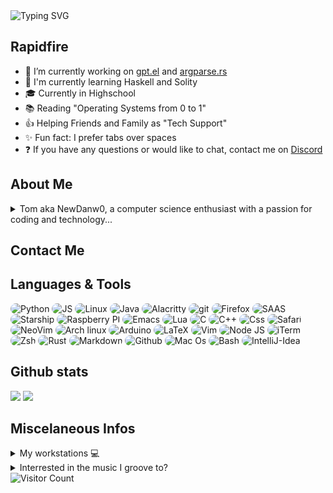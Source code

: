 <div style="display:flex; allign-items:center"><a href="https://git.io/typing-svg"><img src="https://readme-typing-svg.demolab.com?font=Fira+Code&weight=500&size=30&pause=2000&duration=1000&width=600&height=100&lines=%3C%F0%9F%91%8B+Hello%2C+World%3E;Glad+to+see+you+here;I'm+NewDawn0+also+know+as+Tom" alt="Typing SVG" style="display:inline-block"/></a>
</div> 

## Rapidfire
- 🔭 I’m currently working on [gpt.el](https://github.com/NewDawn0/gpt.el) and [argparse.rs](https://github.com/NewDawn0/argparse.rs)  
- 🌱 I'm currently learning Haskell and Solity
- 🎓 Currently in Highschool
- 📚 Reading "Operating Systems from 0 to 1"
- 👍 Helping Friends and Family as "Tech Support"
- ✨ Fun fact: I prefer tabs over spaces
- ❓ If you have any questions or would like to chat, contact me on [Discord](https://discordapp.com/users/820033152827129926/)

## About Me
<details>
<summary>Tom aka NewDanw0, a computer science enthusiast with a passion for coding and technology...</summary>
My name is Tom, but you might know me better by my online name, NewDanw0. I'm an 18-year-old high-school student with a passion for computer science. I have a wide range of interests, including coding, spending time with friends, playing Minecraft, listening to music, and playing badminton.

My coding journey started about three years ago, when I first learned Python. Since then, I've been expanding my skills and currently using Rust for my side projects. I'm a firm believer in using a Unix system for coding as any sane person would, and have set up a well-configured workstation on both Linux and Mac.

When it comes to text editors, I'm a big fan of both Emacs and NeoVim/Vim. Currently, my favorite is Emacs, which I've set up for coding, note-taking, and writing. It's a versatile tool that allows me to work efficiently and happily.

So there you have it! I'm a young, ambitious coder with a passion for technology and a thirst for knowledge. Let's see where this journey takes us! 💻🚀
</details>

## Contact Me

## Languages & Tools
<div>
<img alt="Python" src="https://img.shields.io/badge/python-ffd342?style=for-the-badge&logo=Python&logoColor=black" style="border-radius: 25px" />
<img alt="JS" src="https://img.shields.io/badge/JavaScript-ffd342?style=for-the-badge&logo=javascript&logoColor=black" style="border-radius: 25px" />
<img alt="Linux" src="https://img.shields.io/badge/Linux-f7c156?style=for-the-badge&logo=linux&logoColor=black" style="border-radius: 25px" />
<img alt="Java" src="https://img.shields.io/badge/Java-ED8B00?style=for-the-badge&logo=java&logoColor=black" style="border-radius: 25px" />
<img alt="Alacritty" src="https://img.shields.io/badge/alacritty-orange?style=for-the-badge&logo=alacritty&logoColor=white" style="border-radius: 25px" />
<img alt="git" src="https://img.shields.io/badge/Git-f05033?&style=for-the-badge&logo=git&logoColor=white" style="border-radius: 25px" />
<img alt="Firefox" src="https://img.shields.io/badge/Firefox-fc4854?style=for-the-badge&logo=Firefox-Browser&logoColor=white" style="border-radius: 25px" />
<img alt="SAAS" src="https://img.shields.io/badge/Sass-CC6699?style=for-the-badge&logo=sass&logoColor=white" style="border-radius: 25px" />
<img alt="Starship" src="https://img.shields.io/badge/starship-DD0B78?style=for-the-badge&logo=starship&logoColor=white" style="border-radius: 25px" />
<img alt="Raspberry PI" src="https://img.shields.io/badge/Raspberry%20Pi-A22846?style=for-the-badge&logo=Raspberry%20Pi&logoColor=white" style="border-radius: 25px" />
<img alt="Emacs" src="https://img.shields.io/badge/Emacs-%237F5AB6.svg?&style=for-the-badge&logo=gnu-emacs&logoColor=white" style="border-radius: 25px" />
<img alt="Lua" src="https://img.shields.io/badge/lua-000081?style=for-the-badge&logo=lua&logoColor=white" style="border-radius: 25px" />
<img alt="C" src="https://img.shields.io/badge/C-003991?&logo=C&style=for-the-badge&logoColor=white" style="border-radius: 25px" />
<img alt="C++" src="https://img.shields.io/badge/C++-00599C?&logo=c%2b%2b&style=for-the-badge" style="border-radius: 25px" />
<img alt="Css" src="https://img.shields.io/badge/CSS-blue?&style=for-the-badge&logo=css3&logoColor=white" style="border-radius: 25px" />
<img alt="Safari" src="https://img.shields.io/badge/Safari-2892d8?style=for-the-badge&logo=Safari&logoColor=white" style="border-radius: 25px" />
<img alt="NeoVim" src="https://img.shields.io/badge/NeoVim-1287d2?&style=for-the-badge&logo=neovim&logoColor=white" style="border-radius: 25px" />
<img alt="Arch linux" src="https://img.shields.io/badge/Arch_Linux-1793D1?style=for-the-badge&logo=arch-linux&logoColor=white" style="border-radius: 25px" />
<img alt="Arduino" src="https://img.shields.io/badge/Arduino-00979D?style=for-the-badge&logo=Arduino&logoColor=white" style="border-radius: 25px" />
<img alt="LaTeX" src="https://img.shields.io/badge/latex-%23008080.svg?style=for-the-badge&logo=latex&logoColor=white" style="border-radius: 25px" />
<img alt="Vim" src="https://img.shields.io/badge/-Vim-019833?&logo=Vim&style=for-the-badge" style="border-radius: 25px" />
<img alt="Node JS" src="https://img.shields.io/badge/Node.js-019833?style=for-the-badge&logo=node.js&logoColor=white" style="border-radius: 25px" />
<img alt="iTerm" src="https://img.shields.io/badge/iTerm2-202b2d?style=for-the-badge&logo=iterm2&logoColor=white" style="border-radius: 25px" />
<img alt="Zsh" src="https://img.shields.io/badge/zsh-1f1f1f?&logo=zsh&style=for-the-badge" style="border-radius: 25px" />
<img alt="Rust" src="https://img.shields.io/badge/Rust-000000?style=for-the-badge&logo=rust&logoColor=white" style="border-radius: 25px" />
<img alt="Markdown" src="https://img.shields.io/badge/Markdown-000000?style=for-the-badge&logo=markdown&logoColor=white" style="border-radius: 25px" />
<img alt="Github" src="https://img.shields.io/badge/GitHub-000000?style=for-the-badge&logo=GitHub&logoColor=white" style="border-radius: 25px" />
<img alt="Mac Os" src="https://img.shields.io/badge/mac%20os-000000?style=for-the-badge&logo=apple&logoColor=white" style="border-radius: 25px" />
<img alt="Bash" src="https://img.shields.io/badge/shell_script-000000?style=for-the-badge&logo=gnu-bash&logoColor=white" style="border-radius: 25px" />
<img alt="IntelliJ-Idea" src="https://img.shields.io/badge/IntelliJ_IDEA-000000.svg?style=for-the-badge&logo=intellij-idea&logoColor=white" style="border-radius: 25px" />
</div>

## Github stats
<img src="https://github-readme-stats.vercel.app/api?username=NewDawn0&show_icons=true&count_private=true&hide_border=true&theme=tokyonight">
<img src="https://github-readme-stats.vercel.app/api/top-langs/?username=NewDawn0&hide_border=true&layout=compact&theme=tokyonight">


## Miscelaneous Infos
<details>
<summary>My workstations 💻</summary>

```bash
OS: macOs # It's an alright os
WM: yabai # When you want a tiling wm on macOs
Terminal: iTerm2 # Glad I switched from the Termial.app
Editor: Doom emacs # The best
Shell: zsh # 10/10
Storage: 1Tb # Way too much
CPU: Intel i7 # I prefer AMD but it's still alright 
GPU: Intel Iris Plus
```
```bash
OS: Arch Linux # Absolutely superb
WM: chadwm # beatified dwm
Terminal: Alacritty # Enjoing the GPU accelation 
Editor: Neovim # Its elite
Shell: zsh # No. 1 Shell
Storage: 4.7 Tb # Definitely don't need that much space
CPU: AMD Ryzen 5900
GPU: GeForce RTX 3600

```
</details>

<details>
<summary>Interrested in the music I groove to?</summary>
Stay tuned to the music vibes I'm currently grooving to</br>
<img alt="spotify-github-profile" onClick="window.location.reload()" src="https://spotify-github-profile.vercel.app/api/view?uid=tosu-ch&cover_image=true&theme=default&show_offline=false&background_color=121212"></img>
</details>


<img alt="Visitor Count" src="https://profile-counter.glitch.me/NewDawn0/count.svg">
